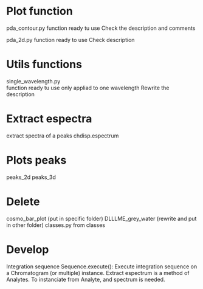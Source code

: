 # Plot function
pda_contour.py
    function ready tu use
    Check the description and comments

pda_2d.py
    function ready to use
    Check description
    
# Utils functions
single_wavelength.py   
    function ready tu use
    only appliad to one wavelength
    Rewrite the description

# Extract espectra 
extract spectra of a peaks
chdisp.espectrum
# Plots peaks 
peaks_2d
peaks_3d

# Delete
cosmo_bar_plot (put in specific folder)
DLLLME_grey_water (rewrite and put in other folder)
classes.py from classes 

# Develop
Integration sequence
Sequence.execute(): Execute integration sequence on a Chromatogram (or multiple)
instance. 
Extract espectrum is a method of Analytes. To instanciate from Analyte, and spectrum is needed. 